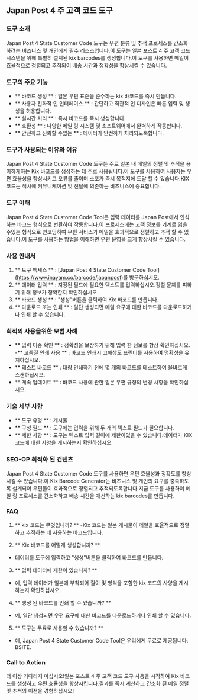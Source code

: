 ## Japan Post 4 주 고객 코드 도구

### 도구 소개
Japan Post 4 State Customer Code 도구는 우편 분류 및 추적 프로세스를 간소화하려는 비즈니스 및 개인에게 필수 리소스입니다.이 도구는 일본 포스트 4 주 고객 코드 시스템을 위해 특별히 설계된 kix barcodes를 생성합니다.이 도구를 사용하면 메일이 효율적으로 정렬되고 추적되어 배송 시간과 정확성을 향상시킬 수 있습니다.

### 도구의 주요 기능
- ** 바코드 생성 ** : 일본 우편 표준을 준수하는 kix 바코드를 즉시 만듭니다.
- ** 사용자 친화적 인 인터페이스 ** : 간단하고 직관적 인 디자인은 빠른 입력 및 생성을 허용합니다.
- ** 실시간 처리 ** : 즉시 바코드를 즉시 생성합니다.
- ** 호환성 ** : 다양한 메일 링 시스템 및 소프트웨어에서 완벽하게 작동합니다.
- ** 안전하고 신뢰할 수있는 ** : 데이터가 안전하게 처리되도록합니다.

### 도구가 사용되는 이유와 이유
Japan Post 4 State Customer Code 도구는 주로 일본 내 메일의 정렬 및 추적을 용이하게하는 Kix 바코드를 생성하는 데 주로 사용됩니다.이 도구를 사용하여 사용자는 우편 효율성을 향상시키고 오류를 줄이며 소포가 즉시 목적지에 도달 할 수 있습니다.KIX 코드는 적시에 커뮤니케이션 및 전달에 의존하는 비즈니스에 중요합니다.

### 도구 이해
Japan Post 4 State Customer Code Tool은 입력 데이터를 Japan Post에서 인식하는 바코드 형식으로 변환하여 작동합니다.이 프로세스에는 고객 정보를 기계로 읽을 수있는 형식으로 인코딩하여 우편 서비스가 메일을 효과적으로 정렬하고 추적 할 수 있습니다.이 도구를 사용하는 방법을 이해하면 우편 운영을 크게 향상시킬 수 있습니다.

### 사용 안내서
1. ** 도구 액세스 ** : [Japan Post 4 State Customer Code Tool] (https://www.inayam.co/barcode/japanpost)를 방문하십시오.
2. ** 데이터 입력 ** : 지정된 필드에 필요한 텍스트를 입력하십시오.정렬 문제를 피하기 위해 정보가 정확한지 확인하십시오.
3. ** 바코드 생성 ** : "생성"버튼을 클릭하여 Kix 바코드를 만듭니다.
4. ** 다운로드 또는 인쇄 ** : 일단 생성되면 메일 요구에 대한 바코드를 다운로드하거나 인쇄 할 수 있습니다.

### 최적의 사용을위한 모범 사례
- ** 입력 이중 확인 ** : 정확성을 보장하기 위해 입력 한 정보를 항상 확인하십시오.
-** 고품질 인쇄 사용 ** : 바코드 인쇄시 고해상도 프린터를 사용하여 명확성을 유지하십시오.
- ** 테스트 바코드 ** : 대량 인쇄하기 전에 몇 개의 바코드를 테스트하여 올바르게 스캔하십시오.
- ** 계속 업데이트 ** : 바코드 사용에 관한 일본 우편 규정의 변경 사항을 확인하십시오.

### 기술 세부 사항
- ** 도구 유형 ** : 게시물
- ** 구성 필드 ** : 도구에는 입력을 위해 두 개의 텍스트 필드가 필요합니다.
- ** 제한 사항 ** : 도구는 텍스트 입력 길이에 제한이있을 수 있습니다.데이터가 KIX 코드에 대한 사양을 게시하는지 확인하십시오.

### SEO-OP 최적화 된 컨텐츠
Japan Post 4 State Customer Code 도구를 사용하면 우편 효율성과 정확도를 향상시킬 수 있습니다.이 Kix Barcode Generator는 비즈니스 및 개인의 요구를 충족하도록 설계되어 우편물이 효과적으로 정렬되고 추적되도록합니다.지금 도구를 사용하여 메일 링 프로세스를 간소화하고 배송 시간을 개선하는 kix barcodes를 만듭니다.

### FAQ

1. ** kix 코드는 무엇입니까? **
-Kix 코드는 일본 게시물이 메일을 효율적으로 정렬하고 추적하는 데 사용하는 바코드입니다.

2. ** Kix 바코드를 어떻게 생성합니까? **
- 데이터를 도구에 입력하고 "생성"버튼을 클릭하여 바코드를 만듭니다.

3. ** 입력 데이터에 제한이 있습니까? **
- 예, 입력 데이터가 일본에 부착되어 길이 및 형식을 포함한 kix 코드의 사양을 게시하는지 확인하십시오.

4. ** 생성 된 바코드를 인쇄 할 수 있습니까? **
- 예, 일단 생성되면 우편 요구에 대한 바코드를 다운로드하거나 인쇄 할 수 있습니다.

5. ** 도구는 무료로 사용할 수 있습니까? **
- 예, Japan Post 4 State Customer Code Tool은 우리에게 무료로 제공됩니다. BSITE.

### Call to Action
더 이상 기다리지 마십시오!일본 포스트 4 주 고객 코드 도구 사용을 시작하여 Kix 바코드를 생성하고 우편 효율성을 향상시킵니다.결과를 즉시 계산하고 간소화 된 메일 정렬 및 추적의 이점을 경험하십시오!